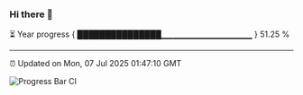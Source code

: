 ### Hi there 👋

⏳ Year progress { ███████████████▁▁▁▁▁▁▁▁▁▁▁▁▁▁▁ } 51.25 %

---

⏰ Updated on Mon, 07 Jul 2025 01:47:10 GMT

![Progress Bar CI](https://github.com/liununu/liununu/workflows/Progress%20Bar%20CI/badge.svg)
